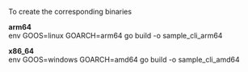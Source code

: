 To create the corresponding binaries

**arm64**<br>
env GOOS=linux GOARCH=arm64 go build -o sample_cli_arm64                          

**x86_64**<br>
env GOOS=windows GOARCH=amd64 go build -o sample_cli_amd64
